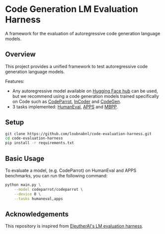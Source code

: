 # Code Generation LM Evaluation Harness

A framework for the evaluation of autoregressive code generation language models. 

## Overview

This project provides a unified framework to test autoregressive code generation language models.

Features:
- Any autoregressive model available on [Hugging Face hub](https://huggingface.co/) can be used, but we recommend using a code generation models trained specifically on Code such as [CodeParrot](https://huggingface.co/codeparrot/codeparrot), [InCoder](https://huggingface.co/facebook/incoder-6B) and [CodeGen](https://huggingface.co/Salesforce/codegen-16B-mono).
- 3 tasks implemented: [HumanEval](https://huggingface.co/datasets/openai_humaneval), [APPS](https://huggingface.co/datasets/codeparrot/apps) and [MBPP](https://huggingface.co/datasets/mbpp).


## Setup

```bash
git clone https://github.com/loubnabnl/code-evaluation-harness.git
cd code-evaluation-harness
pip install -r requirements.txt
```

## Basic Usage

To evaluate a model, (e.g. CodeParrot) on HumanEval and APPS benchmarks, you can run the following command:

```bash
python main.py \
	--model codeparrot/codeparrot \
	--device 0 \
	--tasks humaneval,apps
```

## Acknowledgements
This repository is inspired from [EleutherAI's LM evaluation harness](https://github.com/EleutherAI/lm-evaluation-harness).
